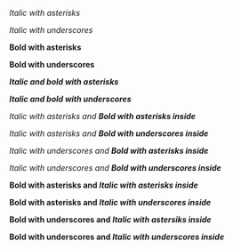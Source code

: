 *Italic with asterisks*

_Italic with underscores_

**Bold with asterisks**

__Bold with underscores__

***Italic and bold with asterisks***

___Italic and bold with underscores___

*Italic with asterisks and **Bold with asterisks inside***

*Italic with asterisks and __Bold with underscores inside__*

_Italic with underscores and **Bold with asterisks inside**_

_Italic with underscores and __Bold with underscores inside___

**Bold with asterisks and *Italic with asterisks inside***

**Bold with asterisks and _Italic with underscores inside_**

__Bold with underscores and *Italic with astersiks inside*__

__Bold with underscores and _Italic with underscores inside___




